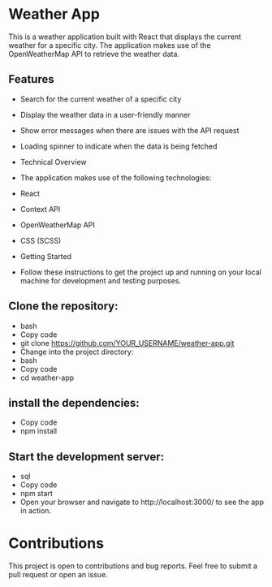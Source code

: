 # Weather App
This is a weather application built with React that displays the current weather for a specific city. The application makes use of the OpenWeatherMap API to retrieve the weather data.

## Features
* Search for the current weather of a specific city
* Display the weather data in a user-friendly manner
* Show error messages when there are issues with the API request
* Loading spinner to indicate when the data is being fetched
* Technical Overview
* The application makes use of the following technologies:


* React
* Context API
* OpenWeatherMap API
* CSS (SCSS)
* Getting Started
* Follow these instructions to get the project up and running on your local machine for development and testing purposes.


## Clone the repository:
* bash
* Copy code
* git clone https://github.com/YOUR_USERNAME/weather-app.git
* Change into the project directory:
* bash
* Copy code
* cd weather-app


## install the dependencies:
* Copy code
* npm install


## Start the development server:
* sql
* Copy code
* npm start
* Open your browser and navigate to http://localhost:3000/ to see the app in action.


# Contributions
 This project is open to contributions and bug reports. Feel free to submit a pull request or open an issue.